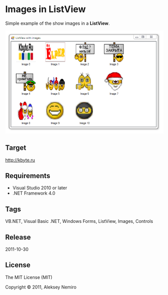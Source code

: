 ﻿# Images in ListView

Simple example of the show images in a **ListView**.

![Preview](preview.png)

## Target

http://kbyte.ru

## Requirements

* Visual Studio 2010 or later
* .NET Framework 4.0

## Tags 

VB.NET, Visual Basic .NET, Windows Forms, ListView, Images, Controls

## Release

2011-10-30

## License

The MIT License (MIT)

Copyright © 2011, Aleksey Nemiro